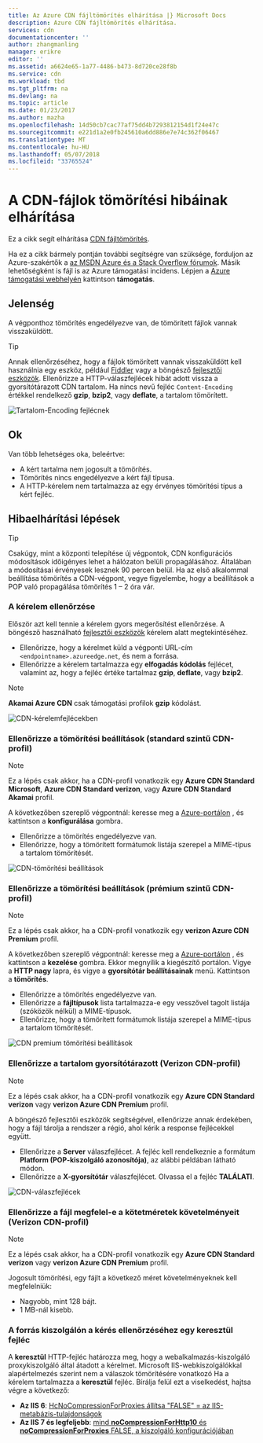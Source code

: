 ```yaml
---
title: Az Azure CDN fájltömörítés elhárítása |} Microsoft Docs
description: Azure CDN fájltömörítés elhárítása.
services: cdn
documentationcenter: ''
author: zhangmanling
manager: erikre
editor: ''
ms.assetid: a6624e65-1a77-4486-b473-8d720ce28f8b
ms.service: cdn
ms.workload: tbd
ms.tgt_pltfrm: na
ms.devlang: na
ms.topic: article
ms.date: 01/23/2017
ms.author: mazha
ms.openlocfilehash: 14d50cb7cac77af75dd4b7293812154d1f24e47c
ms.sourcegitcommit: e221d1a2e0fb245610a6dd886e7e74c362f06467
ms.translationtype: MT
ms.contentlocale: hu-HU
ms.lasthandoff: 05/07/2018
ms.locfileid: "33765524"
---
```

# <a name="troubleshooting-cdn-file-compression"></a>A CDN-fájlok tömörítési hibáinak elhárítása
Ez a cikk segít elhárítása [CDN fájltömörítés](cdn-improve-performance.md).

Ha ez a cikk bármely pontján további segítségre van szüksége, forduljon az Azure-szakértők a [az MSDN Azure és a Stack Overflow fórumok](https://azure.microsoft.com/support/forums/). Másik lehetőségként is fájl is az Azure támogatási incidens. Lépjen a [Azure támogatási webhelyén](https://azure.microsoft.com/support/options/) kattintson **támogatás**.

## <a name="symptom"></a>Jelenség
A végponthoz tömörítés engedélyezve van, de tömörített fájlok vannak visszaküldött.

> [!TIP]
> Annak ellenőrzéséhez, hogy a fájlok tömörített vannak visszaküldött kell használnia egy eszköz, például [Fiddler](http://www.telerik.com/fiddler) vagy a böngésző [fejlesztői eszközök](https://developer.microsoft.com/microsoft-edge/platform/documentation/f12-devtools-guide/).  Ellenőrizze a HTTP-válaszfejlécek hibát adott vissza a gyorsítótárazott CDN tartalom.  Ha nincs nevű fejléc `Content-Encoding` értékkel rendelkező **gzip**, **bzip2**, vagy **deflate**, a tartalom tömörített.
> 
> ![Tartalom-Encoding fejlécnek](./media/cdn-troubleshoot-compression/cdn-content-header.png)
> 
> 

## <a name="cause"></a>Ok
Van több lehetséges oka, beleértve:

* A kért tartalma nem jogosult a tömörítés.
* Tömörítés nincs engedélyezve a kért fájl típusa.
* A HTTP-kérelem nem tartalmazza az egy érvényes tömörítési típus a kért fejléc.

## <a name="troubleshooting-steps"></a>Hibaelhárítási lépések
> [!TIP]
> Csakúgy, mint a központi telepítése új végpontok, CDN konfigurációs módosítások időigényes lehet a hálózaton belüli propagálásához.  Általában a módosításai érvényesek lesznek 90 percen belül.  Ha az első alkalommal beállítása tömörítés a CDN-végpont, vegye figyelembe, hogy a beállítások a POP való propagálása tömörítés 1 – 2 óra vár. 
> 
> 

### <a name="verify-the-request"></a>A kérelem ellenőrzése
Először azt kell tennie a kérelem gyors megerősítést ellenőrzése.  A böngésző használható [fejlesztői eszközök](https://developer.microsoft.com/microsoft-edge/platform/documentation/f12-devtools-guide/) kérelem alatt megtekintéséhez.

* Ellenőrizze, hogy a kérelmet küld a végponti URL-cím `<endpointname>.azureedge.net`, és nem a forrása.
* Ellenőrizze a kérelem tartalmazza egy **elfogadás kódolás** fejlécet, valamint az, hogy a fejléc értéke tartalmaz **gzip**, **deflate**, vagy **bzip2**.

> [!NOTE]
> **Akamai Azure CDN** csak támogatási profilok **gzip** kódolást.
> 
> 

![CDN-kérelemfejlécekben](./media/cdn-troubleshoot-compression/cdn-request-headers.png)

### <a name="verify-compression-settings-standard-cdn-profiles"></a>Ellenőrizze a tömörítési beállítások (standard szintű CDN-profil)
> [!NOTE]
> Ez a lépés csak akkor, ha a CDN-profil vonatkozik egy **Azure CDN Standard Microsoft**, **Azure CDN Standard verizon**, vagy **Azure CDN Standard Akamai** profil. 
> 
> 

A következőben szereplő végpontnál: keresse meg a [Azure-portálon](https://portal.azure.com) , és kattintson a **konfigurálása** gombra.

* Ellenőrizze a tömörítés engedélyezve van.
* Ellenőrizze, hogy a tömörített formátumok listája szerepel a MIME-típus a tartalom tömörítését.

![CDN-tömörítési beállítások](./media/cdn-troubleshoot-compression/cdn-compression-settings.png)

### <a name="verify-compression-settings-premium-cdn-profiles"></a>Ellenőrizze a tömörítési beállítások (prémium szintű CDN-profil)
> [!NOTE]
> Ez a lépés csak akkor, ha a CDN-profil vonatkozik egy **verizon Azure CDN Premium** profil.
> 
> 

A következőben szereplő végpontnál: keresse meg a [Azure-portálon](https://portal.azure.com) , és kattintson a **kezelése** gombra.  Ekkor megnyílik a kiegészítő portálon.  Vigye a **HTTP nagy** lapra, és vigye a **gyorsítótár beállításainak** menü.  Kattintson a **tömörítés**. 

* Ellenőrizze a tömörítés engedélyezve van.
* Ellenőrizze a **fájltípusok** lista tartalmazza-e egy vesszővel tagolt listája (szóközök nélkül) a MIME-típusok.
* Ellenőrizze, hogy a tömörített formátumok listája szerepel a MIME-típus a tartalom tömörítését.

![CDN premium tömörítési beállítások](./media/cdn-troubleshoot-compression/cdn-compression-settings-premium.png)

### <a name="verify-the-content-is-cached-verizon-cdn-profiles"></a>Ellenőrizze a tartalom gyorsítótárazott (Verizon CDN-profil)
> [!NOTE]
> Ez a lépés csak akkor, ha a CDN-profil vonatkozik egy **Azure CDN Standard verizon** vagy **verizon Azure CDN Premium** profil.
> 
> 

A böngésző fejlesztői eszközök segítségével, ellenőrizze annak érdekében, hogy a fájl tárolja a rendszer a régió, ahol kérik a response fejlécekkel együtt.

* Ellenőrizze a **Server** válaszfejlécet.  A fejléc kell rendelkeznie a formátum **Platform (POP-kiszolgáló azonosítója)**, az alábbi példában látható módon.
* Ellenőrizze a **X-gyorsítótár** válaszfejlécet.  Olvassa el a fejléc **TALÁLATI**.  

![CDN-válaszfejlécek](./media/cdn-troubleshoot-compression/cdn-response-headers.png)

### <a name="verify-the-file-meets-the-size-requirements-verizon-cdn-profiles"></a>Ellenőrizze a fájl megfelel-e a kötetméretek követelményeit (Verizon CDN-profil)
> [!NOTE]
> Ez a lépés csak akkor, ha a CDN-profil vonatkozik egy **Azure CDN Standard verizon** vagy **verizon Azure CDN Premium** profil.
> 
> 

Jogosult tömörítési, egy fájlt a következő méret követelményeknek kell megfelelniük:

* Nagyobb, mint 128 bájt.
* 1 MB-nál kisebb.

### <a name="check-the-request-at-the-origin-server-for-a-via-header"></a>A forrás kiszolgálón a kérés ellenőrzéséhez egy **keresztül** fejléc
A **keresztül** HTTP-fejléc határozza meg, hogy a webalkalmazás-kiszolgáló proxykiszolgáló által átadott a kérelmet.  Microsoft IIS-webkiszolgálókkal alapértelmezés szerint nem a válaszok tömörítésére vonatkozó Ha a kérelem tartalmazza a **keresztül** fejléc.  Bírálja felül ezt a viselkedést, hajtsa végre a következő:

* **Az IIS 6**: [HcNoCompressionForProxies állítsa "FALSE" = az IIS-metabázis-tulajdonságok](https://msdn.microsoft.com/library/ms525390.aspx)
* **Az IIS 7 és legfeljebb**: [mind **noCompressionForHttp10** és **noCompressionForProxies** FALSE, a kiszolgáló konfigurációjában](http://www.iis.net/configreference/system.webserver/httpcompression)

